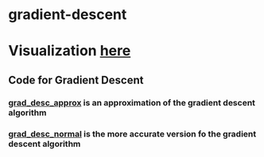 # gradient-descent
# Visualization [here](https://grad-desc.herokuapp.com)
## Code for Gradient Descent

### [grad_desc_approx](grad_desc_approx.py) is an approximation of the gradient descent algorithm
### [grad_desc_normal](grad_desc_normal.py) is the more accurate version fo the gradient descent algorithm
